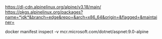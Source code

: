 https://dl-cdn.alpinelinux.org/alpine/v3.18/main/
https://pkgs.alpinelinux.org/packages?name=*jdk*&branch=edge&repo=&arch=x86_64&origin=&flagged=&maintainer=


docker manifest inspect -v mcr.microsoft.com/dotnet/aspnet:9.0-alpine